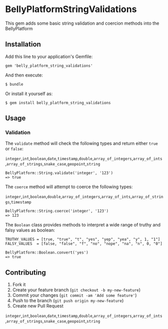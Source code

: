 # BellyPlatformStringValidations

This gem adds some basic string validation and coercion methods into the BellyPlatform

## Installation

Add this line to your application's Gemfile:

    gem 'belly_platform_string_validations'

And then execute:

    $ bundle

Or install it yourself as:

    $ gem install belly_platform_string_validations

## Usage

### Validation

The `validate` method will check the following types and return either `true` or `false`:

`integer`,`int`,`boolean`,`date`,`timestamp`,`double`,`array_of_integers`,`array_of_ints`,`array_of_strings`,`snake_case`,`geopoint`,`string`

```
BellyPlatform::String.validate('integer', '123')
=> true
```

The `coerce` method will attempt to coerce the following types:

`integer`,`int`,`boolean`,`double`,`array_of_integers`,`array_of_ints`,`array_of_strings`,`timestamp`

```
BellyPlatform::String.coerce('integer', '123')
=> 123
```

The `Boolean` class provides methods to interpret a wide range of truthy and falsy values as boolean:

```
TRUTHY_VALUES = [true, "true", "t", "yes", "yep", "yea", "y", 1, "1"]
FALSY_VALUES  = [false, "false", "f", "no", "nope", "na", "n", 0, "0"]
```

```
BellyPlatform::Boolean.convert('yes')
=> true
```

## Contributing

1. Fork it
2. Create your feature branch (`git checkout -b my-new-feature`)
3. Commit your changes (`git commit -am 'Add some feature'`)
4. Push to the branch (`git push origin my-new-feature`)
5. Create new Pull Request





`integer`,`int`,`boolean`,`date`,`timestamp`,`double`,`array_of_integers`,`array_of_ints`,`array_of_strings`,`snake_case`,`geopoint`,`string`

